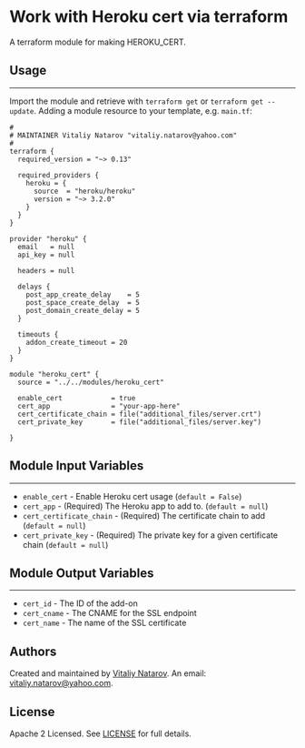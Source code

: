 # Work with Heroku cert via terraform

A terraform module for making HEROKU_CERT.


## Usage
----------------------
Import the module and retrieve with ```terraform get``` or ```terraform get --update```. Adding a module resource to your template, e.g. `main.tf`:

```
#
# MAINTAINER Vitaliy Natarov "vitaliy.natarov@yahoo.com"
#
terraform {
  required_version = "~> 0.13"

  required_providers {
    heroku = {
      source  = "heroku/heroku"
      version = "~> 3.2.0"
    }
  }
}

provider "heroku" {
  email   = null
  api_key = null

  headers = null

  delays {
    post_app_create_delay    = 5
    post_space_create_delay  = 5
    post_domain_create_delay = 5
  }

  timeouts {
    addon_create_timeout = 20
  }
}

module "heroku_cert" {
  source = "../../modules/heroku_cert"

  enable_cert            = true
  cert_app               = "your-app-here"
  cert_certificate_chain = file("additional_files/server.crt")
  cert_private_key       = file("additional_files/server.key")

}
```

## Module Input Variables
----------------------
- `enable_cert` - Enable Heroku cert usage (`default = False`)
- `cert_app` - (Required) The Heroku app to add to. (`default = null`)
- `cert_certificate_chain` - (Required) The certificate chain to add (`default = null`)
- `cert_private_key` - (Required) The private key for a given certificate chain (`default = null`)

## Module Output Variables
----------------------
- `cert_id` - The ID of the add-on
- `cert_cname` - The CNAME for the SSL endpoint
- `cert_name` - The name of the SSL certificate


## Authors

Created and maintained by [Vitaliy Natarov](https://github.com/SebastianUA). An email: [vitaliy.natarov@yahoo.com](vitaliy.natarov@yahoo.com).

## License

Apache 2 Licensed. See [LICENSE](https://github.com/SebastianUA/terraform/blob/master/LICENSE) for full details.

